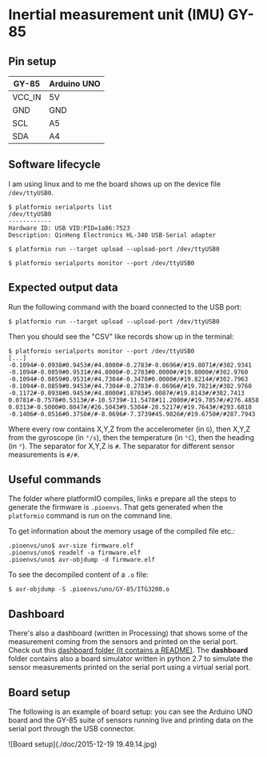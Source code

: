 Inertial measurement unit (IMU) GY-85
=====================================

## Pin setup

| GY-85  | Arduino UNO |
|--------|-------------|
| VCC_IN | 5V          |
| GND    | GND         |
| SCL    | A5          |
| SDA    | A4          |


## Software lifecycle

I am using linux and to me the board shows up on the device file `/dev/ttyUSB0`.

```
$ platformio serialports list
/dev/ttyUSB0
------------
Hardware ID: USB VID:PID=1a86:7523
Description: QinHeng Electronics HL-340 USB-Serial adapter

$ platformio run --target upload --upload-port /dev/ttyUSB0

$ platformio serialports monitor --port /dev/ttyUSB0
```

## Expected output data

Run the following command with the board connected to the USB port:
```
$ platformio run --target upload --upload-port /dev/ttyUSB0
```
Then you should see the "CSV" like records show up in the terminal:
```
$ platformio serialports monitor --port /dev/ttyUSB0
[...]
-0.1094#-0.0938#0.9453#/#4.8000#-0.2783#-0.0696#/#19.8071#/#302.9341
-0.1094#-0.0859#0.9531#/#4.8000#-0.2783#0.0000#/#19.8000#/#302.9760
-0.1094#-0.0859#0.9531#/#4.7304#-0.3478#0.0000#/#19.8214#/#302.7963
-0.1094#-0.0859#0.9453#/#4.7304#-0.2783#-0.0696#/#19.7821#/#302.9760
-0.1172#-0.0938#0.9453#/#4.8000#1.8783#5.0087#/#19.8143#/#302.7413
0.0781#-0.7578#0.5313#/#-10.5739#-11.5478#11.2000#/#19.7857#/#276.4858
0.0313#-0.5000#0.8047#/#26.5043#9.5304#-20.5217#/#19.7643#/#293.6818
-0.1406#-0.8516#0.3750#/#-8.0696#-7.3739#45.9826#/#19.6750#/#287.7943
```

Where every row contains X,Y,Z from the accelerometer (in `G`), then X,Y,Z from the gyroscope (in `°/s`), then the temperature (in `°C`), then the heading (in `°`). The separator for X,Y,Z is `#`. The separator for different sensor measurements is `#/#`.

## Useful commands

The folder where platformIO compiles, links e prepare all the steps to generate the firmware is `.pioenvs`. That gets generated when the `platformio` command is run on the command line.

To get information about the memory usage of the compiled file etc.:
```
.pioenvs/uno$ avr-size firmware.elf
.pioenvs/uno$ readelf -a firmware.elf
.pioenvs/uno$ avr-objdump -d firmware.elf
```

To see the decompiled content of a `.o` file:
```
$ avr-objdump -S .pioenvs/uno/GY-85/ITG3200.o
```

## Dashboard

There's also a dashboard (written in Processing) that shows some of the measurement coming from the sensors and printed on the serial port.
Check out this [dashboard folder (it contains a README)](./dashboard).
The __dashboard__ folder contains also a board simulator written in python 2.7 to simulate the sensor measurements printed on the serial port using a virtual serial port.

## Board setup

The following is an example of board setup: you can see the Arduino UNO board and the GY-85 suite of sensors running live and printing data on the serial port through the USB connector.

![Board setup](./doc/2015-12-19 19.49.14.jpg)
